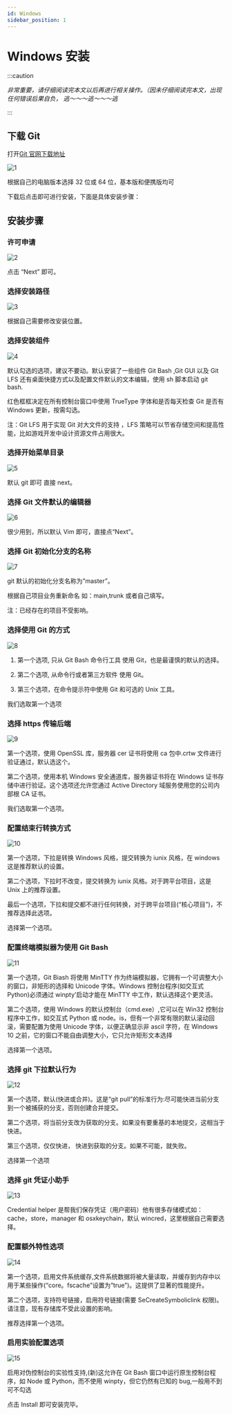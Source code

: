 ```yaml
---
id: Windows
sidebar_position: 1
---
```


# Windows 安装

:::caution

_非常重要，请仔细阅读完本文以后再进行相关操作。（因未仔细阅读完本文，出现任何错误后果自负， 逃～～～逃～～～逃_

:::


## 下载 Git

打开[Git 官网下载地址](https://git-scm.com/downloads/win)

![1](./img/1.png)

根据自己的电脑版本选择 32 位或 64 位，基本版和便携版均可

下载后点击即可进行安装，下面是具体安装步骤：

## 安装步骤

### 许可申请

![2](./img/2.png)

点击 “Next” 即可。

### 选择安装路径

![3](./img/3.png)

根据自己需要修改安装位置。

### 选择安装组件

![4](./img/4.png)

默认勾选的选项，建议不要动。默认安装了一些组件 Git Bash ,Git GUI 以及 Git LFS 还有桌面快捷方式以及配置文件默认的文本编辑，使用 sh 脚本启动 git bash.

红色框框决定在所有控制台窗口中使用 TrueType 字体和是否每天检查 Git 是否有 Windows 更新，按需勾选。

注：Git LFS 用于实现 Git 对大文件的支持 ，LFS 策略可以节省存储空间和提高性能，比如游戏开发中设计资源文件占用很大。

### 选择开始菜单目录

![5](./img/5.png)

默认 git 即可 直接 next。

### 选择 Git 文件默认的编辑器

![6](./img/6.png)

很少用到，所以默认 Vim 即可，直接点“Next”。

### 选择 Git 初始化分支的名称

![7](./img/7.png)

git 默认的初始化分支名称为”master”。

根据自己项目业务重新命名 如：main,trunk 或者自己填写。

注：已经存在的项目不受影响。

### 选择使用 Git 的方式

![8](./img/8.png)

1. 第一个选项, 只从 Git Bash 命令行工具 使用 Git，也是最谨慎的默认的选择。

2. 第二个选项, 从命令行或者第三方软件 使用 Git。

3. 第三个选项，在命令提示符中使用 Git 和可选的 Unix 工具。

我们选取第一个选项

### 选择 https 传输后端

![9](./img/9.png)

第一个选项，使用 OpenSSL 库，服务器 cer 证书将使用 ca 包中.crtw 文件进行验证通过，默认选这个。

第二个选项，使用本机 Windows 安全通道库，服务器证书将在 Windows 证书存储中进行验证。这个选项还允许您通过 Active Directory 域服务使用您的公司内部根 CA 证书。

我们选取第一个选项。

### 配置结束行转换方式

![10](./img/10.png)

第一个选项，下拉是转换 Windows 风格，提交转换为 iunix 风格，在 windows 这是推荐默认的设置。

第二个选项，下拉时不改变，提交转换为 iunix 风格。对于跨平台项目，这是 Unix 上的推荐设置。

最后一个选项，下拉和提交都不进行任何转换，对于跨平台项目(“核心项目”)，不推荐选择此选项。

选择第一个选项。

### 配置终端模拟器为使用 Git Bash

![11](./img/11.png)

第一个选项，Git Biash 将使用 MinTTY 作为终端模拟器，它拥有一个可调整大小的窗口，非矩形的选择和 Unicode 字体。Windows 控制台程序(如交互式 Python)必须通过 winpty’启动才能在 MinTTY 中工作，默认选择这个更灵活。

第二个选项，使用 Windows 的默认控制台（cmd.exe）,它可以在 Win32 控制台程序中工作，如交互式 Python 或 node。is，但有一个非常有限的默认滚动回滚，需要配置为使用 Unicode 字体，以便正确显示非 ascil 字符，在 Windows 10 之前，它的窗口不能自由调整大小，它只允许矩形文本选择

选择第一个选项。

### 选择 git 下拉默认行为

![12](./img/12.png)

第一个选项，默认(快进或合并)。这是“git pull”的标准行为:尽可能快进当前分支到一个被捕获的分支，否则创建合并提交。

第二个选项，将当前分支改为获取的分支。如果没有要重基的本地提交，这相当于快进。

第三个选项，仅仅快进， 快进到获取的分支。如果不可能，就失败。

选择第一个选项

### 选择 git 凭证小助手

![13](./img/13.png)

Credential helper 是帮我们保存凭证（用户密码）他有很多存储模式如：cache，store，manager 和 osxkeychain，默认 wincred，这里根据自己需要选择。

### 配置额外特性选项

![14](./img/14.png)

第一个选项，启用文件系统缓存,文件系统数据将被大量读取，并缓存到内存中以用于某些操作(“core。fscache”设置为”true”)。这提供了显著的性能提升。

第二个选项，支持符号链接，启用符号链接(需要 SeCreateSymboliclink 权限)。请注意，现有存储库不受此设置的影响。

推荐选择第一个选项。

### 启用实验配置选项

![15](./img/15.png)

启用对伪控制台的实验性支持,(新)这允许在 Git Bash 窗口中运行原生控制台程序，如 Node 或 Python，而不使用 winpty，但它仍然有已知的 bug,一般用不到 可不勾选

点击 Install 即可安装完毕。
